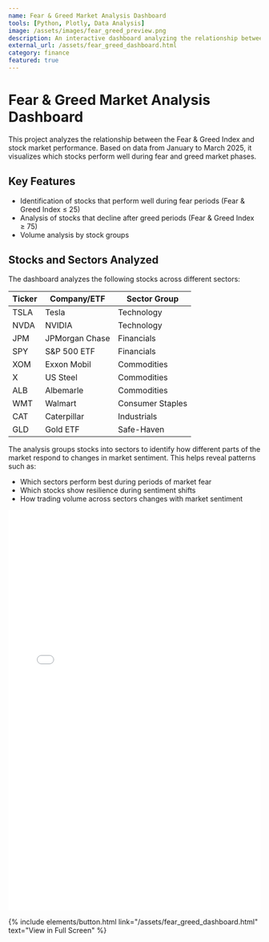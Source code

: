 ```yaml
---
name: Fear & Greed Market Analysis Dashboard
tools: [Python, Plotly, Data Analysis]
image: /assets/images/fear_greed_preview.png
description: An interactive dashboard analyzing the relationship between market sentiment (Fear & Greed Index) and stock performance across different sectors.
external_url: /assets/fear_greed_dashboard.html
category: finance
featured: true
---
```

# Fear & Greed Market Analysis Dashboard

This project analyzes the relationship between the Fear & Greed Index and stock market performance. Based on data from January to March 2025, it visualizes which stocks perform well during fear and greed market phases.

## Key Features
- Identification of stocks that perform well during fear periods (Fear & Greed Index ≤ 25)
- Analysis of stocks that decline after greed periods (Fear & Greed Index ≥ 75)
- Volume analysis by stock groups

## Stocks and Sectors Analyzed

The dashboard analyzes the following stocks across different sectors:

| Ticker | Company/ETF | Sector Group |
|--------|-------------|--------------|
| TSLA | Tesla | Technology |
| NVDA | NVIDIA | Technology |
| JPM | JPMorgan Chase | Financials |
| SPY | S&P 500 ETF | Financials |
| XOM | Exxon Mobil | Commodities |
| X | US Steel | Commodities |
| ALB | Albemarle | Commodities |
| WMT | Walmart | Consumer Staples |
| CAT | Caterpillar | Industrials |
| GLD | Gold ETF | Safe-Haven |

The analysis groups stocks into sectors to identify how different parts of the market respond to changes in market sentiment. This helps reveal patterns such as:

- Which sectors perform best during periods of market fear
- Which stocks show resilience during sentiment shifts
- How trading volume across sectors changes with market sentiment

<div class="embed-responsive">
  <iframe src="/assets/fear_greed_dashboard.html" height="800px" width="100%" frameborder="0"></iframe>
</div>

{% include elements/button.html link="/assets/fear_greed_dashboard.html" text="View in Full Screen" %}
